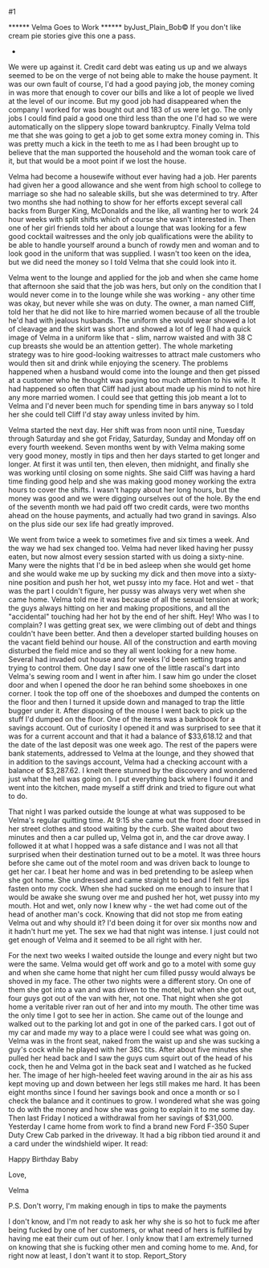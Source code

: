 #1 

 

 ****** Velma Goes to Work ****** byJust_Plain_Bob© If you don't like cream pie stories give this one a pass. 

 * 

 We were up against it. Credit card debt was eating us up and we always seemed to be on the verge of not being able to make the house payment. It was our own fault of course, I'd had a good paying job, the money coming in was more that enough to cover our bills and like a lot of people we lived at the level of our income. But my good job had disappeared when the company I worked for was bought out and 183 of us were let go. The only jobs I could find paid a good one third less than the one I'd had so we were automatically on the slippery slope toward bankruptcy. Finally Velma told me that she was going to get a job to get some extra money coming in. This was pretty much a kick in the teeth to me as I had been brought up to believe that the man supported the household and the woman took care of it, but that would be a moot point if we lost the house. 

 Velma had become a housewife without ever having had a job. Her parents had given her a good allowance and she went from high school to college to marriage so she had no saleable skills, but she was determined to try. After two months she had nothing to show for her efforts except several call backs from Burger King, McDonalds and the like, all wanting her to work 24 hour weeks with split shifts which of course she wasn't interested in. Then one of her girl friends told her about a lounge that was looking for a few good cocktail waitresses and the only job qualifications were the ability to be able to handle yourself around a bunch of rowdy men and woman and to look good in the uniform that was supplied. I wasn't too keen on the idea, but we did need the money so I told Velma that she could look into it. 

 Velma went to the lounge and applied for the job and when she came home that afternoon she said that the job was hers, but only on the condition that I would never come in to the lounge while she was working - any other time was okay, but never while she was on duty. The owner, a man named Cliff, told her that he did not like to hire married women because of all the trouble he'd had with jealous husbands. The uniform she would wear showed a lot of cleavage and the skirt was short and showed a lot of leg (I had a quick image of Velma in a uniform like that - slim, narrow waisted and with 38 C cup breasts she would be an attention getter). The whole marketing strategy was to hire good-looking waitresses to attract male customers who would then sit and drink while enjoying the scenery. The problems happened when a husband would come into the lounge and then get pissed at a customer who he thought was paying too much attention to his wife. It had happened so often that Cliff had just about made up his mind to not hire any more married women. I could see that getting this job meant a lot to Velma and I'd never been much for spending time in bars anyway so I told her she could tell Cliff I'd stay away unless invited by him. 

 Velma started the next day. Her shift was from noon until nine, Tuesday through Saturday and she got Friday, Saturday, Sunday and Monday off on every fourth weekend. Seven months went by with Velma making some very good money, mostly in tips and then her days started to get longer and longer. At first it was until ten, then eleven, then midnight, and finally she was working until closing on some nights. She said Cliff was having a hard time finding good help and she was making good money working the extra hours to cover the shifts. I wasn't happy about her long hours, but the money was good and we were digging ourselves out of the hole. By the end of the seventh month we had paid off two credit cards, were two months ahead on the house payments, and actually had two grand in savings. Also on the plus side our sex life had greatly improved. 

 We went from twice a week to sometimes five and six times a week. And the way we had sex changed too. Velma had never liked having her pussy eaten, but now almost every session started with us doing a sixty-nine. Many were the nights that I'd be in bed asleep when she would get home and she would wake me up by sucking my dick and then move into a sixty-nine position and push her hot, wet pussy into my face. Hot and wet - that was the part I couldn't figure, her pussy was always very wet when she came home. Velma told me it was because of all the sexual tension at work; the guys always hitting on her and making propositions, and all the "accidental" touching had her hot by the end of her shift. Hey! Who was I to complain? I was getting great sex, we were climbing out of debt and things couldn't have been better. And then a developer started building houses on the vacant field behind our house. All of the construction and earth moving disturbed the field mice and so they all went looking for a new home. Several had invaded out house and for weeks I'd been setting traps and trying to control them. One day I saw one of the little rascal's dart into Velma's sewing room and I went in after him. I saw him go under the closet door and when I opened the door he ran behind some shoeboxes in one corner. I took the top off one of the shoeboxes and dumped the contents on the floor and then I turned it upside down and managed to trap the little bugger under it. After disposing of the mouse I went back to pick up the stuff I'd dumped on the floor. One of the items was a bankbook for a savings account. Out of curiosity I opened it and was surprised to see that it was for a current account and that it had a balance of $33,618.12 and that the date of the last deposit was one week ago. The rest of the papers were bank statements, addressed to Velma at the lounge, and they showed that in addition to the savings account, Velma had a checking account with a balance of $3,287.62. I knelt there stunned by the discovery and wondered just what the hell was going on. I put everything back where I found it and went into the kitchen, made myself a stiff drink and tried to figure out what to do. 

 That night I was parked outside the lounge at what was supposed to be Velma's regular quitting time. At 9:15 she came out the front door dressed in her street clothes and stood waiting by the curb. She waited about two minutes and then a car pulled up, Velma got in, and the car drove away. I followed it at what I hopped was a safe distance and I was not all that surprised when their destination turned out to be a motel. It was three hours before she came out of the motel room and was driven back to lounge to get her car. I beat her home and was in bed pretending to be asleep when she got home. She undressed and came straight to bed and I felt her lips fasten onto my cock. When she had sucked on me enough to insure that I would be awake she swung over me and pushed her hot, wet pussy into my mouth. Hot and wet, only now I knew why - the wet had come out of the head of another man's cock. Knowing that did not stop me from eating Velma out and why should it? I'd been doing it for over six months now and it hadn't hurt me yet. The sex we had that night was intense. I just could not get enough of Velma and it seemed to be all right with her. 

 For the next two weeks I waited outside the lounge and every night but two were the same. Velma would get off work and go to a motel with some guy and when she came home that night her cum filled pussy would always be shoved in my face. The other two nights were a different story. On one of them she got into a van and was driven to the motel, but when she got out, four guys got out of the van with her, not one. That night when she got home a veritable river ran out of her and into my mouth. The other time was the only time I got to see her in action. She came out of the lounge and walked out to the parking lot and got in one of the parked cars. I got out of my car and made my way to a place were I could see what was going on. Velma was in the front seat, naked from the waist up and she was sucking a guy's cock while he played with her 38C tits. After about five minutes she pulled her head back and I saw the guys cum squirt out of the head of his cock, then he and Velma got in the back seat and I watched as he fucked her. The image of her high-heeled feet waving around in the air as his ass kept moving up and down between her legs still makes me hard. It has been eight months since I found her savings book and once a month or so I check the balance and it continues to grow. I wondered what she was going to do with the money and how she was going to explain it to me some day. Then last Friday I noticed a withdrawal from her savings of $31,000. Yesterday I came home from work to find a brand new Ford F-350 Super Duty Crew Cab parked in the driveway. It had a big ribbon tied around it and a card under the windshield wiper. It read: 

 Happy Birthday Baby 

 Love, 

 Velma 

 P.S. Don't worry, I'm making enough in tips to make the payments 

 I don't know, and I'm not ready to ask her why she is so hot to fuck me after being fucked by one of her customers, or what need of hers is fulfilled by having me eat their cum out of her. I only know that I am extremely turned on knowing that she is fucking other men and coming home to me. And, for right now at least, I don't want it to stop. Report_Story 
